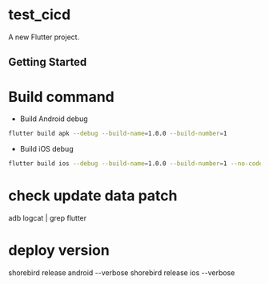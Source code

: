 # test_cicd

A new Flutter project.

## Getting Started

# Build command
- Build Android debug
```bash
flutter build apk --debug --build-name=1.0.0 --build-number=1
```

- Build iOS debug
```bash
flutter build ios --debug --build-name=1.0.0 --build-number=1 --no-codesign
```

# check update data patch
adb logcat | grep flutter

# deploy version
shorebird release android --verbose
shorebird release ios --verbose
